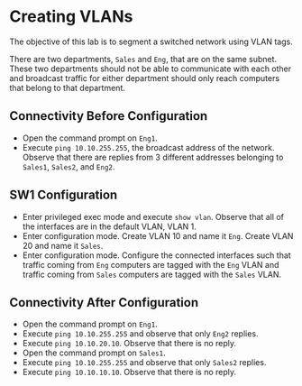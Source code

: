 # Creating VLANs

The objective of this lab is to segment a switched network using VLAN tags.

There are two departments, `Sales` and `Eng`, that are on the same subnet.
These two departments should not be able to communicate with each other and
broadcast traffic for either department should only reach computers that
belong to that department.

## Connectivity Before Configuration

- Open the command prompt on `Eng1`.
- Execute `ping 10.10.255.255`, the broadcast address of the network. Observe
  that there are replies from 3 different addresses belonging to
  `Sales1`, `Sales2`, and `Eng2`.

## SW1 Configuration

- Enter privileged exec mode and execute `show vlan`. Observe that all of the
  interfaces are in the default VLAN, VLAN 1.
- Enter configuration mode. Create VLAN 10 and name it `Eng`. Create VLAN 20
  and name it `Sales`.
- Enter configuration mode. Configure the connected interfaces such that
  traffic coming from `Eng` computers are tagged with the `Eng` VLAN and
  traffic coming from `Sales` computers are tagged with the `Sales` VLAN.

## Connectivity After Configuration

- Open the command prompt on `Eng1`.
- Execute `ping 10.10.255.255` and observe that only `Eng2` replies.
- Execute `ping 10.10.20.10`. Observe that there is no reply.
- Open the command prompt on `Sales1`.
- Execute `ping 10.10.255.255` and observe that only `Sales2` replies.
- Execute `ping 10.10.10.10`. Observe that there is no reply.
